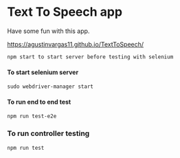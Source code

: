 # Text To Speech app

Have some fun with this app.

https://agustinvargas11.github.io/TextToSpeech/

```
npm start to start server before testing with selenium
```

#### To start selenium server
```
sudo webdriver-manager start
```

#### To run end to end test
```
npm run test-e2e
```

### To run controller testing
```
npm run test
```
